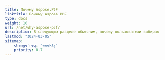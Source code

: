 ```yaml
---
title: Почему Aspose.PDF
linktitle: Почему Aspose.PDF
type: docs
weight: 10
url: /net/why-aspose-pdf/
description: В следующем разделе объясним, почему пользователи выбирают Aspose.PDF для .NET для работы с документами.
lastmod: "2024-03-05"
sitemap:
    changefreq: "weekly"
    priority: 0.7
---
```

